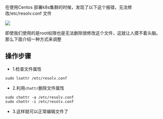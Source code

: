 
在使用Centos 部署k8s集群的时候，发现了以下这个报错，无法修改/etc/resolv.conf 文件

![](https://pic.imgdb.cn/item/65080363204c2e34d39484e7.jpg)

即使我们使用的是root权限也是无法删除很修改这个文件，这就让人摸不着头脑。那么下面介绍一种方式来调整

## **操作步骤**

- 1.检查文件属性

```
sudo lsattr /etc/resolv.conf
```

- 2.利用`chattr`删除文件属性

```
sudo chattr -a /etc/resolv.conf
sudo chattr -i /etc/resolv.conf
```

- 3.这样就可以正常编辑文件了